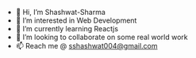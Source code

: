 - 👋 Hi, I’m Shashwat-Sharma
- 👀 I’m interested in Web Development  
- 🌱 I’m currently learning Reactjs
- 💞️ I’m looking to collaborate on some real world work
- 📫 Reach me @ sshashwat004@gmail.com

<!---
Shashwat-Sharma3108/Shashwat-Sharma3108 is a ✨ special ✨ repository because its `README.md` (this file) appears on your GitHub profile.
You can click the Preview link to take a look at your changes.
--->
